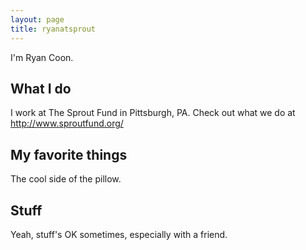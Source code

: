 ```yaml
---
layout: page
title: ryanatsprout
---
```

I'm Ryan Coon.

## What I do
I work at The Sprout Fund in Pittsburgh, PA. Check out what we do at http://www.sproutfund.org/

## My favorite things
The cool side of the pillow.

## Stuff
Yeah, stuff's OK sometimes, especially with a friend.
